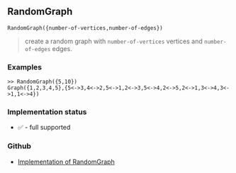 ## RandomGraph

```
RandomGraph({number-of-vertices,number-of-edges})
```

> create a random graph with `number-of-vertices` vertices and `number-of-edges` edges. 

### Examples

```
>> RandomGraph({5,10})
Graph({1,2,3,4,5},{5<->3,4<->2,5<->1,2<->3,5<->4,2<->5,2<->1,3<->4,3<->1,1<->4})
```






### Implementation status

* &#x2705; - full supported

### Github

* [Implementation of RandomGraph](https://github.com/axkr/symja_android_library/blob/master/symja_android_library/matheclipse-core/src/main/java/org/matheclipse/core/builtin/GraphDataFunctions.java#L320) 
